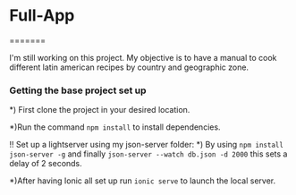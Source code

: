 # Full-App
=======

I'm still working on this project. My objective is to have a manual to cook different latin american recipes by country and geographic zone. 

### Getting the base project set up

 
*) First clone the project in your desired location.

*)Run the command `npm install` to install dependencies. 

!! Set up a lightserver using my json-server folder:
*) By using `npm install json-server -g` and finally `json-server --watch db.json -d 2000` this sets a delay of 2 seconds. 
 
 *)After having Ionic all set up run `ionic serve` to launch the local server.
